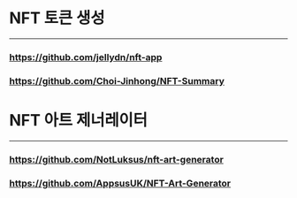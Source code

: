 # NFT 토큰 생성
***
### https://github.com/jellydn/nft-app
### https://github.com/Choi-Jinhong/NFT-Summary

# NFT 아트 제너레이터
***
### https://github.com/NotLuksus/nft-art-generator
### https://github.com/AppsusUK/NFT-Art-Generator
